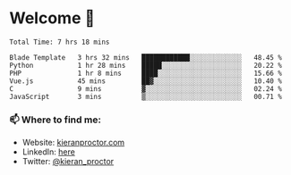 # Welcome 🦘

<!--START_SECTION:waka-->

```text
Total Time: 7 hrs 18 mins

Blade Template   3 hrs 32 mins   ████████████░░░░░░░░░░░░░   48.45 %
Python           1 hr 28 mins    █████░░░░░░░░░░░░░░░░░░░░   20.22 %
PHP              1 hr 8 mins     ████░░░░░░░░░░░░░░░░░░░░░   15.66 %
Vue.js           45 mins         ██▓░░░░░░░░░░░░░░░░░░░░░░   10.40 %
C                9 mins          ▓░░░░░░░░░░░░░░░░░░░░░░░░   02.24 %
JavaScript       3 mins          ▒░░░░░░░░░░░░░░░░░░░░░░░░   00.71 %
```

<!--END_SECTION:waka-->

### 📫 Where to find me:

-   Website: [kieranproctor.com](https://kieranproctor.com/)
-   LinkedIn: [here](https://www.linkedin.com/in/kieran-proctor-086b5a159/)
-   Twitter: [@kieran_proctor](https://twitter.com/kieran_proctor)
